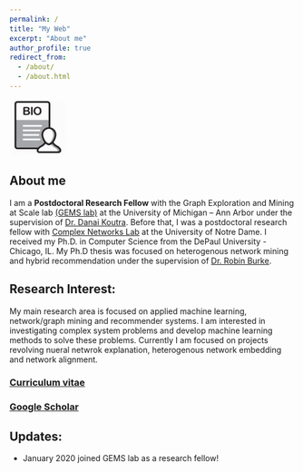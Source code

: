 ```yaml
---
permalink: /
title: "My Web"
excerpt: "About me"
author_profile: true
redirect_from: 
  - /about/
  - /about.html
---
```



<img src="/images/bio.png" width="100" />

## About me
I am a **Postdoctoral Research Fellow** with the Graph Exploration and Mining at Scale lab [(GEMS lab)](https://gemslab.github.io) at the University of Michigan – Ann Arbor under the supervision of [Dr. Danai Koutra](https://web.eecs.umich.edu/~dkoutra/). Before that, I was a postdoctoral research fellow with [Complex Networks Lab](https://www3.nd.edu/~cone/) at the University of Notre Dame. I received my Ph.D. in Computer Science from the DePaul University - Chicago, IL. My Ph.D thesis was focused on heterogenous network mining and hybrid recommendation under the supervision of [Dr. Robin Burke](http://www.that-recsys-lab.net/home/people/burke). 

## Research Interest:

My main research area is focused on applied machine learning, network/graph mining and recommender systems. I am interested in investigating complex system problems and develop machine learning methods to solve these problems. Currently I am focused on projects revolving nueral netwrok explanation, heterogenous network embedding and network alignment. 

### [Curriculum vitae](/files/fv_cv.pdf)    
### [Google Scholar](https://scholar.google.com/citations?user=nT_L7hcAAAAJ&hl=en&oi=ao)



## Updates:

- January 2020 joined GEMS lab as a research fellow!
